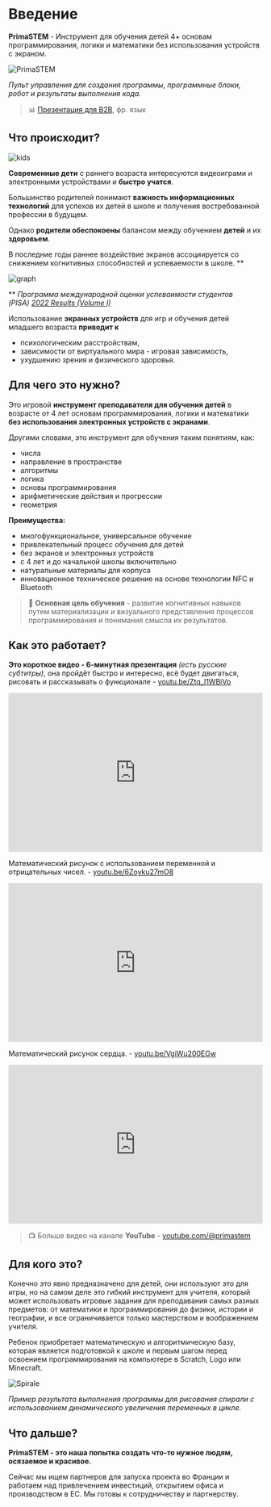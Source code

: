 # Введение

**PrimaSTEM** - Инструмент для обучения детей 4+ основам программирования, логики и математики без использования устройств с экраном.

![PrimaSTEM](images/main_04.jpg)

*Пульт управления для создания программы, программные блоки, робот и результаты выполнения кода.*

> 📊 [Презентация для B2B](https://pitch.com/v/primastem_b2b_fr-w5yrm2), фр. язык

## Что происходит?

![kids](images/kids.png)

**Современные дети** с раннего возраста интересуются видеоиграми и электронными устройствами и **быстро учатся**.

Большинство родителей понимают **важность информационных технологий** для успехов их детей в школе и получения востребованной профессии в будущем.

Однако **родители обеспокоены** балансом между обучением **детей** и их **здоровьем**.

В последние годы раннее воздействие экранов ассоциируется со снижением когнитивных способностей и успеваемости в школе. **

![graph](images/graph_2.jpg)

** *Программа международной оценки успеваимости студентов (PISA) [2022 Results (Volume I)](https://www.oecd-ilibrary.org/education/pisa-2022-results-volume-i_53f23881-en)*

Использование **экранных устройств** для игр и обучения детей младшего возраста **приводит к**

- психологическим расстройствам,
- зависимости от виртуального мира - игровая зависимость,
- ухудшению зрения и физического здоровья.

## Для чего это нужно?

Это игровой **инструмент преподавателя для обучения детей** в возрасте от 4 лет основам программирования, логики и математики **без использования электронных устройств с экранами**.

Другими словами, это инструмент для обучения таким понятиям, как:
- числа 
- направление в пространстве 
- алгоритмы 
- логика 
- основы программирования 
- арифметические действия и прогрессии 
- геометрия

**Преимущества:**

- многофункциональное, универсальное обучение
- привлекательный процесс обучения для детей
- без экранов и электронных устройств
- с 4 лет и до начальной школы включительно
- натуральные материалы для корпуса
- инновационное техническое решение на основе технологии NFC и Bluetooth

> 🎯 **Основная цель обучения** - развитие когнитивных навыков путем материализации и визуального представления процессов программирования и понимания смысла их результатов.

## Как это работает?

**Это короткое видео - 6-минутная презентация** *(есть русские субтитры)*, она пройдёт быстро и интересно, всё будет двигаться, рисовать и рассказывать о функционале - [youtu.be/Ztq_I1WBiVo](https://youtu.be/Ztq_I1WBiVo)

<iframe src="https://www.youtube.com/embed/Ztq_I1WBiVo?si=ZNSLpsCC8WlPB671" width=100% height="315" title="YouTube video player" frameborder="0" allow="accelerometer; autoplay; clipboard-write; encrypted-media; gyroscope; picture-in-picture; web-share" referrerpolicy="strict-origin-when-cross-origin" allowfullscreen></iframe>

Математический рисунок с использованием переменной и отрицательных чисел. - [youtu.be/6Zoyku27mO8](https://youtu.be/6Zoyku27mO8) 

<iframe src="https://www.youtube.com/embed/6Zoyku27mO8?si=WYYMKyV7d768DI-D" width=100% height="315" title="YouTube video player" frameborder="0" allow="accelerometer; autoplay; clipboard-write; encrypted-media; gyroscope; picture-in-picture; web-share" referrerpolicy="strict-origin-when-cross-origin" allowfullscreen></iframe>

Математический рисунок сердца. - [youtu.be/VgiWu200EGw](https://youtu.be/VgiWu200EGw) 

<iframe src="https://www.youtube.com/embed/VgiWu200EGw?si=EiQKbP0egmZ2aXCa" width=100% height="315" title="YouTube video player" frameborder="0" allow="accelerometer; autoplay; clipboard-write; encrypted-media; gyroscope; picture-in-picture; web-share" referrerpolicy="strict-origin-when-cross-origin" allowfullscreen></iframe>

> 📺  Больше видео на канале **YouTube** -  [youtube.com/@primastem](https://www.youtube.com/@primastem)

## Для кого это?

Конечно это явно предназначено для детей, они используют это для игры, но на самом деле это гибкий инструмент для учителя, который может использовать игровые задания для преподавания самых разных предметов: от математики и программирования до физики, истории и географии, и все ограничивается только мастерством и воображением учителя.

Ребенок приобретает математическую и алгоритмическую базу, которая является подготовкой к школе и первым шагом перед освоением программирования на компьютере в Scratch, Logo или Minecraft.

![Spirale](images/robot_spiral_01.jpg)

*Пример результата выполнения программы для рисования спирали с использованием динамического увеличения переменных в цикле.*

## Что дальше?

**PrimaSTEM - это наша попытка создать что-то нужное людям, осязаемое и красивое.**

Сейчас мы ищем партнеров для запуска проекта во Франции и работаем над привлечением инвестиций, открытием офиса и производством в ЕС. Мы готовы к сотрудничеству и партнерству.

